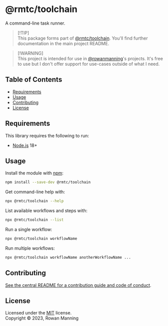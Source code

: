 
# @rmtc/toolchain

A command-line task runner.

> [!TIP]<br/>
> This package forms part of [@rmtc/toolchain](https://github.com/rowanmanning/toolchain#readme). You'll find further documentation in the main project README.

> [!WARNING]<br/>
> This project is intended for use in [@rowanmanning](https://github.com/rowanmanning/)'s projects. It's free to use but I don't offer support for use-cases outside of what I need.


## Table of Contents

  * [Requirements](#requirements)
  * [Usage](#usage)
  * [Contributing](#contributing)
  * [License](#license)


## Requirements

This library requires the following to run:

  * [Node.js](https://nodejs.org/) 18+


## Usage

Install the module with [npm](https://www.npmjs.com/):

```sh
npm install --save-dev @rmtc/toolchain
```

Get command-line help with:

```sh
npx @rmtc/toolchain --help
```

List available workflows and steps with:

```sh
npx @rmtc/toolchain --list
```

Run a single workflow:

```sh
npx @rmtc/toolchain workflowName
```

Run multiple workflows:

```sh
npx @rmtc/toolchain workflowName anotherWorkflowName ...
```


## Contributing

[See the central README for a contribution guide and code of conduct](https://github.com/rowanmanning/toolchain#contributing).


## License

Licensed under the [MIT](https://github.com/rowanmanning/toolchain/blob/main/LICENSE) license.<br/>
Copyright &copy; 2023, Rowan Manning
